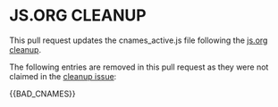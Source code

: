 # JS.ORG CLEANUP

This pull request updates the cnames_active.js file following the [js.org cleanup]({{ISSUE_URL}}).

The following entries are removed in this pull request as they were not claimed in the [cleanup issue]({{ISSUE_URL}}):

{{BAD_CNAMES}}
